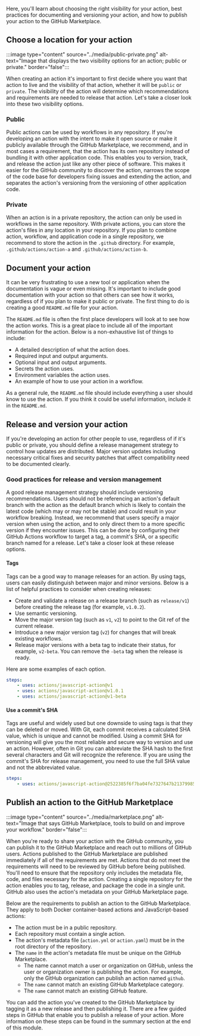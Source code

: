 Here, you'll learn about choosing the right visibility for your action, best practices for documenting and versioning your action, and how to publish your action to the GitHub Marketplace. 

## Choose a location for your action

:::image type="content" source="../media/public-private.png" alt-text="Image that displays the two visibility options for an action; public or private." border="false":::

When creating an action it's important to first decide where you want that action to live and the visibility of that action, whether it will be `public` or `private`. The visibility of the action will determine which recommendations and requirements are needed to release that action. Let's take a closer look into these two visibility options.

### Public

Public actions can be used by workflows in any repository. If you're developing an action with the intent to make it open source or make it publicly available through the GitHub Marketplace, we recommend, and in most cases a requirement, that the action has its own repository instead of bundling it with other application code. This enables you to version, track, and release the action just like any other piece of software. This makes it easier for the GitHub community to discover the action, narrows the scope of the code base for developers fixing issues and extending the action, and separates the action's versioning from the versioning of other application code.

### Private

When an action is in a private repository, the action can only be used in workflows in the same repository. With private actions, you can store the action's files in any location in your repository. If you plan to combine action, workflow, and application code in a single repository, we recommend to store the action in the `.github` directory. For example, `.github/actions/action-a` and `.github/actions/action-b`.

## Document your action

It can be very frustrating to use a new tool or application when the documentation is vague or even missing. It's important to include good documentation with your action so that others can see how it works, regardless of if you plan to make it public or private. The first thing to do is creating a good `README.md` file for your action.

The `README.md` file is often the first place developers will look at to see how the action works. This is a great place to include all of the important information for the action. Below is a non-exhaustive list of things to include:

- A detailed description of what the action does.
- Required input and output arguments.
- Optional input and output arguments.
- Secrets the action uses.
- Environment variables the action uses.
- An example of how to use your action in a workflow.

As a general rule, the `README.md` file should include everything a user should know to use the action. If you think it could be useful information, include it in the `README.md`.

## Release and version your action

If you're developing an action for other people to use, regardless of if it's public or private, you should define a release management strategy to control how updates are distributed. Major version updates including necessary critical fixes and security patches that affect compatibility need to be documented clearly.

### Good practices for release and version management

A good release management strategy should include versioning recommendations. Users should not be referencing an action's default branch with the action as the default branch which is likely to contain the latest code (which may or may not be stable) and could result in your workflow breaking. Instead, we recommend that users specify a major version when using the action, and to only direct them to a more specific version if they encounter issues. This can be done by configuring their GitHub Actions workflow to target a tag, a commit's SHA, or a specific branch named for a release. Let's take a closer look at these release options.

#### Tags

Tags can be a good way to manage releases for an action. By using tags, users can easily distinguish between major and minor versions. Below is a list of helpful practices to consider when creating releases:

- Create and validate a release on a release branch (such as `release/v1`) before creating the release tag (for example, `v1.0.2`).
- Use semantic versioning.
- Move the major version tag (such as `v1`, `v2`) to point to the Git ref of the current release.
- Introduce a new major version tag (`v2`) for changes that will break existing workflows.
- Release major versions with a beta tag to indicate their status, for example, `v2-beta`. You can remove the `-beta` tag when the release is ready.

Here are some examples of each option.

```yml
steps:
    - uses: actions/javascript-action@v1
    - uses: actions/javascript-action@v1.0.1
    - uses: actions/javascript-action@v1-beta
```

#### Use a commit's SHA

Tags are useful and widely used but one downside to using tags is that they can be deleted or moved. With Git, each commit receives a calculated SHA value, which is unique and cannot be modified. Using a commit SHA for versioning will give you the most reliable and secure way to version and use an action. However, often in Git you can abbreviate the SHA hash to the first several characters and Git will recognize the reference. If you are using the commit's SHA for release management, you need to use the full SHA value and not the abbreviated value.

```yml
steps:
    - uses: actions/javascript-action@2522385f6f7ba04fe7327647b213799853a8f55c
```

## Publish an action to the GitHub Marketplace

:::image type="content" source="../media/marketplace.png" alt-text="Image that says GitHub Marketplace, tools to build on and improve your workflow." border="false":::

When you're ready to share your action with the GitHub community, you can publish it to the GitHub Marketplace and reach out to millions of GitHub users. Actions published to the GitHub Marketplace are published immediately if all of the requirements are met. Actions that do not meet the requirements will need to be reviewed by GitHub before being published. You'll need to ensure that the repository only includes the metadata file, code, and files necessary for the action. Creating a single repository for the action enables you to tag, release, and package the code in a single unit. GitHub also uses the action's metadata on your GitHub Marketplace page.

Below are the requirements to publish an action to the GitHub Marketplace. They apply to both Docker container-based actions and JavaScript-based actions:

- The action must be in a public repository.
- Each repository must contain a single action.
- The action's metadata file (`action.yml` or `action.yaml`) must be in the root directory of the repository.
- The `name` in the action's metadata file must be unique on the GitHub Marketplace.
     - The name cannot match a user or organization on GitHub, unless the user or organization owner is publishing the action. For example, only the GitHub organization can publish an action named `github`.
     - The `name` cannot match an existing GitHub Marketplace category.
     - The `name` cannot match an existing GitHub feature.

You can add the action you've created to the GitHub Marketplace by tagging it as a new release and then publishing it. There are a few guided steps in GitHub that enable you to publish a release of your action. More information on these steps can be found in the summary section at the end of this module. 
